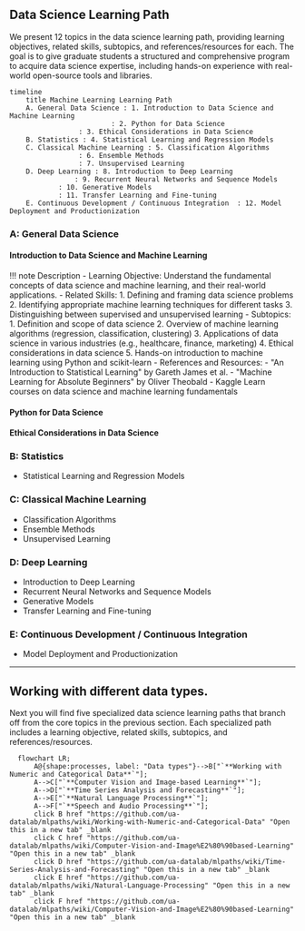 
## Data Science Learning Path

We present 12 topics in the data science learning path, providing learning objectives, related skills, subtopics, and references/resources for each. The goal is to give graduate students a structured and comprehensive program to acquire data science expertise, including hands-on experience with real-world open-source tools and libraries.

```mermaid
timeline
    title Machine Learning Learning Path
    A. General Data Science : 1. Introduction to Data Science and Machine Learning
    	    	 	     : 2. Python for Data Science
			     : 3. Ethical Considerations in Data Science
    B. Statistics : 4. Statistical Learning and Regression Models
    C. Classical Machine Learning : 5. Classification Algorithms
				 : 6. Ensemble Methods
				 : 7. Unsupervised Learning
    D. Deep Learning : 8. Introduction to Deep Learning
    	   	    : 9. Recurrent Neural Networks and Sequence Models
		    : 10. Generative Models
		    : 11. Transfer Learning and Fine-tuning
    E. Continuous Development / Continuous Integration  : 12. Model Deployment and Productionization

```


### A: General Data Science

#### Introduction to Data Science and Machine Learning
!!! note Description
    - Learning Objective: Understand the fundamental concepts of data science and machine learning, and their real-world applications.
    - Related Skills:
  	 	1. Defining and framing data science problems
 		2. Identifying appropriate machine learning techniques for different tasks
 		3. Distinguishing between supervised and unsupervised learning
    - Subtopics:
      	 	1. Definition and scope of data science
 		2. Overview of machine learning algorithms (regression, classification, clustering)
 		3. Applications of data science in various industries (e.g., healthcare, finance, marketing)
 		4. Ethical considerations in data science
 		5. Hands-on introduction to machine learning using Python and scikit-learn
    - References and Resources:
 	  - "An Introduction to Statistical Learning" by Gareth James et al.
 	  - "Machine Learning for Absolute Beginners" by Oliver Theobald
 	  - Kaggle Learn courses on data science and machine learning fundamentals

####  Python for Data Science

#### Ethical Considerations in Data Science

### B: Statistics
   - Statistical Learning and Regression Models

### C: Classical Machine Learning
   - Classification Algorithms
   - Ensemble Methods
   - Unsupervised Learning

### D: Deep Learning
   - Introduction to Deep Learning
   - Recurrent Neural Networks and Sequence Models
   - Generative Models
   - Transfer Learning and Fine-tuning

### E: Continuous Development / Continuous Integration 
   - Model Deployment and Productionization



***


## Working with different data types.

Next you will find five specialized data science learning paths that branch off from the core topics in the previous section. Each specialized path includes a learning objective, related skills, subtopics, and references/resources.


```mermaid
  flowchart LR;
      A@{shape:processes, label: "Data types"}-->B["`**Working with Numeric and Categorical Data**`"];
      A-->C["`**Computer Vision and Image-based Learning**`"];
      A-->D["`**Time Series Analysis and Forecasting**`"];
      A-->E["`**Natural Language Processing**`"];
      A-->F["`**Speech and Audio Processing**`"];
      click B href "https://github.com/ua-datalab/mlpaths/wiki/Working-with-Numeric-and-Categorical-Data" "Open this in a new tab" _blank
      click C href "https://github.com/ua-datalab/mlpaths/wiki/Computer-Vision-and-Image%E2%80%90based-Learning" "Open this in a new tab" _blank
      click D href "https://github.com/ua-datalab/mlpaths/wiki/Time-Series-Analysis-and-Forecasting" "Open this in a new tab" _blank
      click E href "https://github.com/ua-datalab/mlpaths/wiki/Natural-Language-Processing" "Open this in a new tab" _blank
      click F href "https://github.com/ua-datalab/mlpaths/wiki/Computer-Vision-and-Image%E2%80%90based-Learning" "Open this in a new tab" _blank


```





